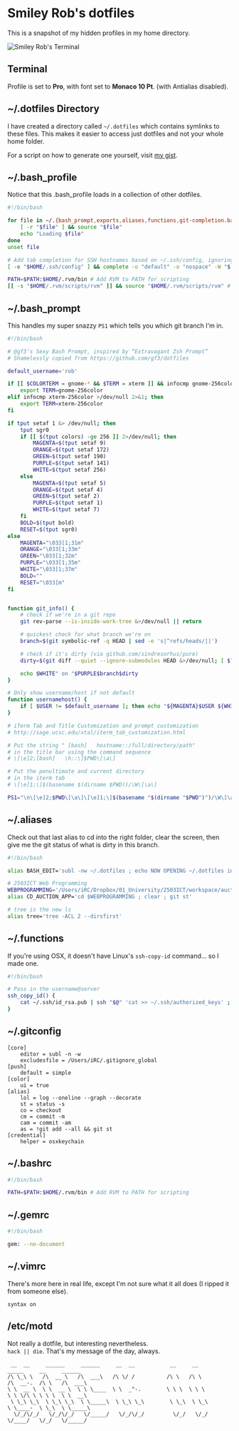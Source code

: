 # Smiley Rob's dotfiles

This is a snapshot of my hidden profiles in my home directory.

![Smiley Rob's Terminal](http://i.imgur.com/mdnN8tn.png)

## Terminal

Profile is set to **Pro**, with font set to **Monaco 10 Pt**. (with Antialias disabled).

## ~/.dotfiles Directory

I have created a directory called `~/.dotfiles` which contains symlinks to these files. This makes it easier to access just dotfiles and not your whole home folder.

For a script on how to generate one yourself, visit [my gist](https://gist.github.com/rjchatfield/9133503).

## ~/.bash_profile

Notice that this .bash_profile loads in a collection of other dotfiles.

``` Bash
#!/bin/bash

for file in ~/.{bash_prompt,exports,aliases,functions,git-completion.bash,profile}; do
	[ -r "$file" ] && source "$file"
	echo "Loading $file"
done
unset file

# Add tab completion for SSH hostnames based on ~/.ssh/config, ignoring wildcards
[ -e "$HOME/.ssh/config" ] && complete -o "default" -o "nospace" -W "$(grep "^Host" ~/.ssh/config | grep -v "[?*]" | cut -d " " -f2)" scp sftp ssh

PATH=$PATH:$HOME/.rvm/bin # Add RVM to PATH for scripting
[[ -s "$HOME/.rvm/scripts/rvm" ]] && source "$HOME/.rvm/scripts/rvm" # Load RVM into a shell session *as a function*
```

## ~/.bash_prompt

This handles my super snazzy `PS1` which tells you which git branch I'm in.

``` Bash
#!/bin/bash

# @gf3’s Sexy Bash Prompt, inspired by “Extravagant Zsh Prompt”
# Shamelessly copied from https://github.com/gf3/dotfiles

default_username='rob'

if [[ $COLORTERM = gnome-* && $TERM = xterm ]] && infocmp gnome-256color >/dev/null 2>&1; then
    export TERM=gnome-256color
elif infocmp xterm-256color >/dev/null 2>&1; then
    export TERM=xterm-256color
fi

if tput setaf 1 &> /dev/null; then
    tput sgr0
    if [[ $(tput colors) -ge 256 ]] 2>/dev/null; then
        MAGENTA=$(tput setaf 9)
        ORANGE=$(tput setaf 172)
        GREEN=$(tput setaf 190)
        PURPLE=$(tput setaf 141)
        WHITE=$(tput setaf 256)
    else
        MAGENTA=$(tput setaf 5)
        ORANGE=$(tput setaf 4)
        GREEN=$(tput setaf 2)
        PURPLE=$(tput setaf 1)
        WHITE=$(tput setaf 7)
    fi
    BOLD=$(tput bold)
    RESET=$(tput sgr0)
else
    MAGENTA="\033[1;31m"
    ORANGE="\033[1;33m"
    GREEN="\033[1;32m"
    PURPLE="\033[1;35m"
    WHITE="\033[1;37m"
    BOLD=""
    RESET="\033[m"
fi


function git_info() {
    # check if we're in a git repo
    git rev-parse --is-inside-work-tree &>/dev/null || return

    # quickest check for what branch we're on
    branch=$(git symbolic-ref -q HEAD | sed -e 's|^refs/heads/||')

    # check if it's dirty (via github.com/sindresorhus/pure)
    dirty=$(git diff --quiet --ignore-submodules HEAD &>/dev/null; [ $? -eq 1 ]&& echo -e "*")

    echo $WHITE" on "$PURPLE$branch$dirty
}

# Only show username/host if not default
function usernamehost() {
   	if [ $USER != $default_username ]; then echo "${MAGENTA}$USER ${WHITE}at ${ORANGE}$HOSTNAME $WHITEin "; fi
}

# iTerm Tab and Title Customization and prompt customization
# http://sage.ucsc.edu/xtal/iterm_tab_customization.html

# Put the string " [bash]   hostname::/full/directory/path"
# in the title bar using the command sequence
# \[\e]2;[bash]   \h::\]$PWD\[\a\]

# Put the penultimate and current directory
# in the iterm tab
# \[\e]1;\]$(basename $(dirname $PWD))/\W\[\a\]

PS1="\n\[\e]2;$PWD\[\a\]\[\e]1;\]$(basename "$(dirname "$PWD")")/\W\[\a\]${BOLD}\$(usernamehost)\[$GREEN\]\w\$(git_info)\[$WHITE\]\n\$ \[$RESET\]"
```

## ~/.aliases

Check out that last alias to cd into the right folder, clear the screen, then give me the git status of what is dirty in this branch.

``` Bash
#!/bin/bash

alias BASH_EDIT='subl -nw ~/.dotfiles ; echo NOW OPENING ~/.dotfiles in SUBLIME TEXT' # Edit .bash_profile

# 2503ICT Web Programming
WEBPROGRAMMING='/Users/iRC/Dropbox/01_University/2503ICT/workspace/auction_app'
alias CD_AUCTION_APP='cd $WEBPROGRAMMING ; clear ; git st'

# tree is the new ls
alias tree='tree -ACL 2 --dirsfirst'
```

## ~/.functions

If you're using OSX, it doesn't have Linux's `ssh-copy-id` command... so I made one.

``` Bash
#!/bin/bash

# Pass in the username@server
ssh_copy_id() {
	cat ~/.ssh/id_rsa.pub | ssh "$@" 'cat >> ~/.ssh/authorized_keys' ;
}
```

## ~/.gitconfig

```
[core]
	editor = subl -n -w
	excludesfile = /Users/iRC/.gitignore_global
[push]
	default = simple
[color]
	ui = true
[alias]
	lol = log --oneline --graph --decorate
	st = status -s
	co = checkout
	cm = commit -m
	cam = commit -am
	as = !git add --all && git st
[credential]
	helper = osxkeychain
```

## ~/.bashrc

``` Bash
#!/bin/bash

PATH=$PATH:$HOME/.rvm/bin # Add RVM to PATH for scripting
```

## ~/.gemrc

``` Bash
#!/bin/bash

gem: --no-document
```

## ~/.vimrc

There's more here in real life, except I'm not sure what it all does (I ripped it from someone else).

```
syntax on
```

## /etc/motd

Not really a dotfile, but interesting nevertheless. <br>
`hack || die`. That's my message of the day, always.

```
 __  __     ______     ______     __  __           __     __           _____     __     ______
/\ \_\ \   /\  __ \   /\  ___\   /\ \/ /          /\ \   /\ \         /\  __-.  /\ \   /\  ___\
\ \  __ \  \ \  __ \  \ \ \____  \ \  _"-.        \ \ \  \ \ \        \ \ \/\ \ \ \ \  \ \  __\
 \ \_\ \_\  \ \_\ \_\  \ \_____\  \ \_\ \_\        \ \_\  \ \_\        \ \____-  \ \_\  \ \_____\
  \/_/\/_/   \/_/\/_/   \/_____/   \/_/\/_/         \/_/   \/_/         \/____/   \/_/   \/_____/
```
